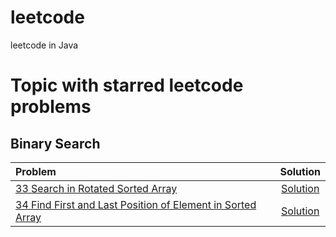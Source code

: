 # leetcode
leetcode in Java

# Topic with starred leetcode problems

## Binary Search
| Problem   | Solution   
:-         |   :-: 
[33 Search in Rotated Sorted Array](https://leetcode.com/problems/search-in-rotated-sorted-array/)          | [Solution](https://github.com/Yukinichi/leetcode/blob/master/33.search-in-rotated-sorted-array.java)
[34 Find First and Last Position of Element in Sorted Array](https://leetcode.com/problems/find-first-and-last-position-of-element-in-sorted-array/) | [Solution](https://github.com/Yukinichi/leetcode/blob/master/34.find-first-and-last-position-of-element-in-sorted-array.java)

